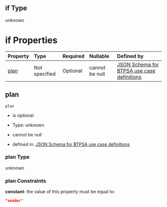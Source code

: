 ## if Type

unknown

# if Properties

| Property      | Type          | Required | Nullable       | Defined by                                                                                                                                                                                                                                  |
| :------------ | :------------ | :------- | :------------- | :------------------------------------------------------------------------------------------------------------------------------------------------------------------------------------------------------------------------------------------ |
| [plan](#plan) | Not specified | Optional | cannot be null | [JSON Schema for BTPSA use case definitions](btpsa-usecase-properties-services-items-allof-1-then-allof-87-then-allof-1-if-properties-plan.md "undefined#/properties/services/items/allOf/1/then/allOf/87/then/allOf/1/if/properties/plan") |

## plan



`plan`

*   is optional

*   Type: unknown

*   cannot be null

*   defined in: [JSON Schema for BTPSA use case definitions](btpsa-usecase-properties-services-items-allof-1-then-allof-87-then-allof-1-if-properties-plan.md "undefined#/properties/services/items/allOf/1/then/allOf/87/then/allOf/1/if/properties/plan")

### plan Type

unknown

### plan Constraints

**constant**: the value of this property must be equal to:

```json
"sender"
```
